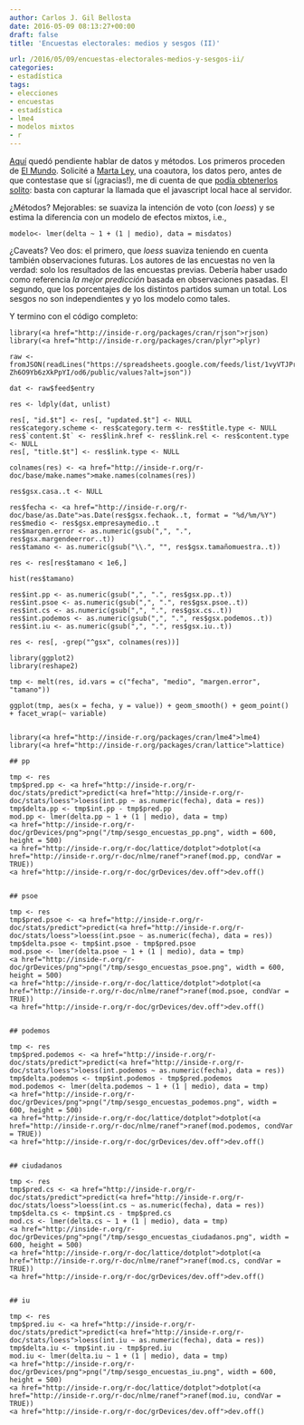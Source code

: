 ```yaml
---
author: Carlos J. Gil Bellosta
date: 2016-05-09 08:13:27+00:00
draft: false
title: 'Encuestas electorales: medios y sesgos (II)'

url: /2016/05/09/encuestas-electorales-medios-y-sesgos-ii/
categories:
- estadística
tags:
- elecciones
- encuestas
- estadística
- lme4
- modelos mixtos
- r
---
```


[Aquí](https://www.datanalytics.com/2016/05/05/encuestas-electorales-medios-y-sesgos-i/) quedó pendiente hablar de datos y métodos. Los primeros proceden de [El Mundo](http://www.elmundo.es/grafico/espana/2015/10/15/561fe19422601dd7728b45ef.html). Solicité a [Marta Ley](https://twitter.com/leymarta), una coautora, los datos pero, antes de que contestase que sí (¡gracias!), me di cuenta de que [podía obtenerlos solito](https://spreadsheets.google.com/feeds/list/1vyVTJPr7ZpuQI4m17cekWl485cQ-Zh6O9Yb6zXkPpYI/od6/public/values?alt=json): basta con capturar la llamada que el javascript local hace al servidor.

¿Métodos? Mejorables: se suaviza la intención de voto (con _loess_) y se estima la diferencia con un modelo de efectos mixtos, i.e.,


    modelo<- lmer(delta ~ 1 + (1 | medio), data = misdatos)



¿Caveats? Veo dos: el primero, que _loess_ suaviza teniendo en cuenta también observaciones futuras. Los autores de las encuestas no ven la verdad: solo los resultados de las encuestas previas. Debería haber usado como referencia _la mejor predicción_ basada en observaciones pasadas. El segundo, que los porcentajes de los distintos partidos suman un total. Los sesgos no son independientes y yo los modelo como tales.

Y termino con el código completo:



    library(<a href="http://inside-r.org/packages/cran/rjson">rjson)
    library(<a href="http://inside-r.org/packages/cran/plyr">plyr)

    raw <- fromJSON(readLines("https://spreadsheets.google.com/feeds/list/1vyVTJPr7ZpuQI4m17cekWl485cQ-Zh6O9Yb6zXkPpYI/od6/public/values?alt=json"))

    dat <- raw$feed$entry

    res <- ldply(dat, unlist)

    res[, "id.$t"] <- res[, "updated.$t"] <- NULL
    res$category.scheme <- res$category.term <- res$title.type <- NULL
    res$`content.$t` <- res$link.href <- res$link.rel <- res$content.type <- NULL
    res[, "title.$t"] <- res$link.type <- NULL

    colnames(res) <- <a href="http://inside-r.org/r-doc/base/make.names">make.names(colnames(res))

    res$gsx.casa..t <- NULL

    res$fecha <- <a href="http://inside-r.org/r-doc/base/as.Date">as.Date(res$gsx.fechaok..t, format = "%d/%m/%Y")
    res$medio <- res$gsx.empresaymedio..t
    res$margen.error <- as.numeric(gsub(",", ".", res$gsx.margendeerror..t))
    res$tamano <- as.numeric(gsub("\\.", "", res$gsx.tamañomuestra..t))

    res <- res[res$tamano < 1e6,]

    hist(res$tamano)

    res$int.pp <- as.numeric(gsub(",", ".", res$gsx.pp..t))
    res$int.psoe <- as.numeric(gsub(",", ".", res$gsx.psoe..t))
    res$int.cs <- as.numeric(gsub(",", ".", res$gsx.cs..t))
    res$int.podemos <- as.numeric(gsub(",", ".", res$gsx.podemos..t))
    res$int.iu <- as.numeric(gsub(",", ".", res$gsx.iu..t))

    res <- res[, -grep("^gsx", colnames(res))]

    library(ggplot2)
    library(reshape2)

    tmp <- melt(res, id.vars = c("fecha", "medio", "margen.error", "tamano"))

    ggplot(tmp, aes(x = fecha, y = value)) + geom_smooth() + geom_point() + facet_wrap(~ variable)


    library(<a href="http://inside-r.org/packages/cran/lme4">lme4)
    library(<a href="http://inside-r.org/packages/cran/lattice">lattice)

    ## pp

    tmp <- res
    tmp$pred.pp <- <a href="http://inside-r.org/r-doc/stats/predict">predict(<a href="http://inside-r.org/r-doc/stats/loess">loess(int.pp ~ as.numeric(fecha), data = res))
    tmp$delta.pp <- tmp$int.pp - tmp$pred.pp
    mod.pp <- lmer(delta.pp ~ 1 + (1 | medio), data = tmp)
    <a href="http://inside-r.org/r-doc/grDevices/png">png("/tmp/sesgo_encuestas_pp.png", width = 600, height = 500)
    <a href="http://inside-r.org/r-doc/lattice/dotplot">dotplot(<a href="http://inside-r.org/r-doc/nlme/ranef">ranef(mod.pp, condVar = TRUE))
    <a href="http://inside-r.org/r-doc/grDevices/dev.off">dev.off()


    ## psoe

    tmp <- res
    tmp$pred.psoe <- <a href="http://inside-r.org/r-doc/stats/predict">predict(<a href="http://inside-r.org/r-doc/stats/loess">loess(int.psoe ~ as.numeric(fecha), data = res))
    tmp$delta.psoe <- tmp$int.psoe - tmp$pred.psoe
    mod.psoe <- lmer(delta.psoe ~ 1 + (1 | medio), data = tmp)
    <a href="http://inside-r.org/r-doc/grDevices/png">png("/tmp/sesgo_encuestas_psoe.png", width = 600, height = 500)
    <a href="http://inside-r.org/r-doc/lattice/dotplot">dotplot(<a href="http://inside-r.org/r-doc/nlme/ranef">ranef(mod.psoe, condVar = TRUE))
    <a href="http://inside-r.org/r-doc/grDevices/dev.off">dev.off()


    ## podemos

    tmp <- res
    tmp$pred.podemos <- <a href="http://inside-r.org/r-doc/stats/predict">predict(<a href="http://inside-r.org/r-doc/stats/loess">loess(int.podemos ~ as.numeric(fecha), data = res))
    tmp$delta.podemos <- tmp$int.podemos - tmp$pred.podemos
    mod.podemos <- lmer(delta.podemos ~ 1 + (1 | medio), data = tmp)
    <a href="http://inside-r.org/r-doc/grDevices/png">png("/tmp/sesgo_encuestas_podemos.png", width = 600, height = 500)
    <a href="http://inside-r.org/r-doc/lattice/dotplot">dotplot(<a href="http://inside-r.org/r-doc/nlme/ranef">ranef(mod.podemos, condVar = TRUE))
    <a href="http://inside-r.org/r-doc/grDevices/dev.off">dev.off()


    ## ciudadanos

    tmp <- res
    tmp$pred.cs <- <a href="http://inside-r.org/r-doc/stats/predict">predict(<a href="http://inside-r.org/r-doc/stats/loess">loess(int.cs ~ as.numeric(fecha), data = res))
    tmp$delta.cs <- tmp$int.cs - tmp$pred.cs
    mod.cs <- lmer(delta.cs ~ 1 + (1 | medio), data = tmp)
    <a href="http://inside-r.org/r-doc/grDevices/png">png("/tmp/sesgo_encuestas_ciudadanos.png", width = 600, height = 500)
    <a href="http://inside-r.org/r-doc/lattice/dotplot">dotplot(<a href="http://inside-r.org/r-doc/nlme/ranef">ranef(mod.cs, condVar = TRUE))
    <a href="http://inside-r.org/r-doc/grDevices/dev.off">dev.off()


    ## iu

    tmp <- res
    tmp$pred.iu <- <a href="http://inside-r.org/r-doc/stats/predict">predict(<a href="http://inside-r.org/r-doc/stats/loess">loess(int.iu ~ as.numeric(fecha), data = res))
    tmp$delta.iu <- tmp$int.iu - tmp$pred.iu
    mod.iu <- lmer(delta.iu ~ 1 + (1 | medio), data = tmp)
    <a href="http://inside-r.org/r-doc/grDevices/png">png("/tmp/sesgo_encuestas_iu.png", width = 600, height = 500)
    <a href="http://inside-r.org/r-doc/lattice/dotplot">dotplot(<a href="http://inside-r.org/r-doc/nlme/ranef">ranef(mod.iu, condVar = TRUE))
    <a href="http://inside-r.org/r-doc/grDevices/dev.off">dev.off()
